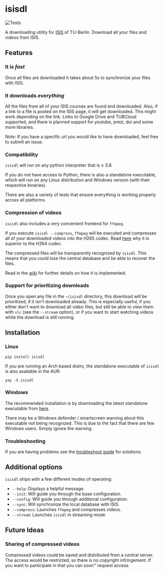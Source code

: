 # isisdl

![Tests](https://github.com/Emily3403/isisdl/actions/workflows/tests.yml/badge.svg)

A downloading utility for [ISIS](https://isis.tu-berlin.de/) of TU-Berlin. Download all your files and videos from ISIS.

## Features

### It is *fast*

Once all files are downloaded it takes about 5s to synchronize your files with ISIS.

### It downloads *everything*

All the files from all of your ISIS courses are found and downloaded. Also, if a link to a file is posted on the ISIS
page, it will get downloaded. This might work depending on the link. Links to Google Drive and TUBCloud supported, and
there is planned support for youtube, prezi, doi and some more libraries.

*Note*: If you have a specific url you would like to have downloaded, feel free to submit an issue.

### Compatibility

`isisdl` will run on any python interpreter that is ≥ 3.8.

If you do not have access to Python, there is also a standalone executable, which will run on any Linux distribution and
Windows version (with their respective binaries).

There are also a variety of tests that ensure everything is working properly across all platforms.

### Compression of videos

`isisdl` also includes a very convenient frontend for `ffmpeg`.

If you execute `isisdl --compress`, `ffmpeg` will be
executed and compresses all of your downloaded videos into the H265 codec.
Read [here](https://www.boxcast.com/blog/hevc-h.265-vs.-h.264-avc-whats-the-difference) why it is superior to the H264
codec.

The compressed files will be transparently recognized by `isisdl`. This means that you could lose the central
database and be able to recover the files.

Read in the [wiki](https://github.com/Emily3403/isisdl/wiki/Compression) for further details on how it is implemented.

### Support for prioritizing downloads

Once you open any file in the `~/isisdl` directory, this download will be prioritized, if it isn't downloaded already.
This is especially useful, if you either don't want to download all video files, but still be able to view them
with `vlc` (see the `--stream` option), or if you want to start watching videos while the download is still running.

## Installation

### Linux

```shell
pip install isisdl
```

If you are running an Arch based distro, the standalone executable of `isisdl` is also available in the AUR:

```shell
yay -S isisdl
```

### Windows

The recommended installation is by downloading the latest standalone executable from
[here](https://github.com/Emily3403/isisdl/releases/latest/download/isisdl-windows.exe).

There may be a Windows defender / smartscreen warning about this executable not being recognized. This is due to the fact
that there are few Windows users. Simply ignore the warning. 

### Troubleshooting

If you are having problems see the
[troubleshoot guide](https://github.com/Emily3403/isisdl/wiki/Installation#help-my-install-isnt-working) for solutions.

## Additional options

`isisdl` ships with a few different modes of operating:

- `--help`: Displays a helpful message.
- `--init`: Will guide you through the base configuration.
- `--config`: Will guide you through additional configuration.
- `--sync`: Will synchronize the local database with ISIS.
- `--compress`: Launches `ffmpeg` and compresses videos.
- `--stream`: Launches `isisdl` in streaming mode.

[//]: # (- `--subscribe`: Subscribes you to *all* publicly available courses)

[//]: # (- `--unsubscribe`: Unsubscribes you from the courses you subscribed to.)

## Future Ideas

### Sharing of compressed videos

Compressed videos could be saved and distributed from a central server. The access would be restricted, so there is no
copyright infringement. If you want to participate in that you can soon™ request access.

